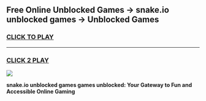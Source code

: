 
## Free Online Unblocked Games → snake.io unblocked games → Unblocked Games
<h3>
<a href="https://premium.freeplayer.one?title=snake.io_unblocked_games&ref=21F">CLICK TO PLAY</a></h3>
<hr>

<h3>
<a href="https://premium.freeplayer.one?title=snake.io_unblocked_games&ref=21F">CLICK 2 PLAY</a>
  
</h3>

<a href="https://premium.freeplayer.one?title=snake.io_unblocked_games&ref=21F/"><img src="https://clearcache.store/games.png"></a>


**snake.io unblocked games games unblocked: Your Gateway to Fun and Accessible Online Gaming**
